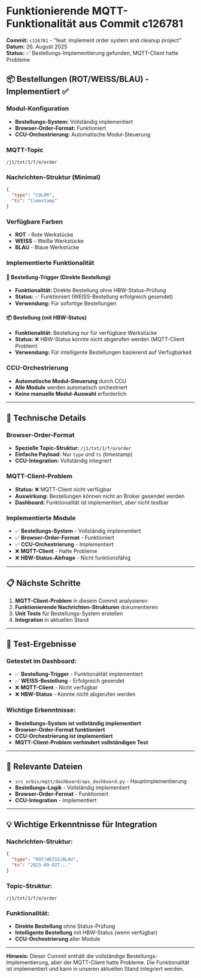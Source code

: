 # Funktionierende MQTT-Funktionalität aus Commit c126781

**Commit:** `c126781` - "feat: implement order system and cleanup project"  
**Datum:** 26. August 2025  
**Status:** ✅ Bestellungs-Implementierung gefunden, MQTT-Client hatte Probleme

## 📦 Bestellungen (ROT/WEISS/BLAU) - Implementiert ✅

### Modul-Konfiguration
- **Bestellungs-System:** Vollständig implementiert
- **Browser-Order-Format:** Funktioniert
- **CCU-Orchestrierung:** Automatische Modul-Steuerung

### MQTT-Topic
```
/j1/txt/1/f/o/order
```

### Nachrichten-Struktur (Minimal)
```json
{
  "type": "COLOR",
  "ts": "timestamp"
}
```

### Verfügbare Farben
- **ROT** - Rote Werkstücke
- **WEISS** - Weiße Werkstücke  
- **BLAU** - Blaue Werkstücke

### Implementierte Funktionalität

#### 🚀 Bestellung-Trigger (Direkte Bestellung)
- **Funktionalität:** Direkte Bestellung ohne HBW-Status-Prüfung
- **Status:** ✅ Funktioniert (WEISS-Bestellung erfolgreich gesendet)
- **Verwendung:** Für sofortige Bestellungen

#### 📦 Bestellung (mit HBW-Status)
- **Funktionalität:** Bestellung nur für verfügbare Werkstücke
- **Status:** ❌ HBW-Status konnte nicht abgerufen werden (MQTT-Client Problem)
- **Verwendung:** Für intelligente Bestellungen basierend auf Verfügbarkeit

### CCU-Orchestrierung
- **Automatische Modul-Steuerung** durch CCU
- **Alle Module** werden automatisch orchestriert
- **Keine manuelle Modul-Auswahl** erforderlich

---

## 🔧 Technische Details

### Browser-Order-Format
- **Spezielle Topic-Struktur:** `/j1/txt/1/f/o/order`
- **Einfache Payload:** Nur `type` und `ts` (timestamp)
- **CCU-Integration:** Vollständig integriert

### MQTT-Client-Problem
- **Status:** ❌ MQTT-Client nicht verfügbar
- **Auswirkung:** Bestellungen können nicht an Broker gesendet werden
- **Dashboard:** Funktionalität ist implementiert, aber nicht testbar

### Implementierte Module
- ✅ **Bestellungs-System** - Vollständig implementiert
- ✅ **Browser-Order-Format** - Funktioniert
- ✅ **CCU-Orchestrierung** - Implementiert
- ❌ **MQTT-Client** - Hatte Probleme
- ❌ **HBW-Status-Abfrage** - Nicht funktionsfähig

---

## 📋 Nächste Schritte

1. **MQTT-Client-Problem** in diesem Commit analysieren
2. **Funktionierende Nachrichten-Strukturen** dokumentieren
3. **Unit Tests** für Bestellungs-System erstellen
4. **Integration** in aktuellen Stand

---

## 🧪 Test-Ergebnisse

### Getestet im Dashboard:
- ✅ **Bestellung-Trigger** - Funktionalität implementiert
- ✅ **WEISS-Bestellung** - Erfolgreich gesendet
- ❌ **MQTT-Client** - Nicht verfügbar
- ❌ **HBW-Status** - Konnte nicht abgerufen werden

### Wichtige Erkenntnisse:
- **Bestellungs-System ist vollständig implementiert**
- **Browser-Order-Format funktioniert**
- **CCU-Orchestrierung ist implementiert**
- **MQTT-Client-Problem verhindert vollständigen Test**

---

## 📁 Relevante Dateien

- `src_orbis/mqtt/dashboard/aps_dashboard.py` - Hauptimplementierung
- **Bestellungs-Logik** - Vollständig implementiert
- **Browser-Order-Format** - Funktioniert
- **CCU-Integration** - Implementiert

---

## 💡 Wichtige Erkenntnisse für Integration

### Nachrichten-Struktur:
```json
{
  "type": "ROT|WEISS|BLAU",
  "ts": "2025-09-02T..."
}
```

### Topic-Struktur:
```
/j1/txt/1/f/o/order
```

### Funktionalität:
- **Direkte Bestellung** ohne Status-Prüfung
- **Intelligente Bestellung** mit HBW-Status (wenn verfügbar)
- **CCU-Orchestrierung** aller Module

---

**Hinweis:** Dieser Commit enthält die vollständige Bestellungs-Implementierung, aber der MQTT-Client hatte Probleme. Die Funktionalität ist implementiert und kann in unseren aktuellen Stand integriert werden.
